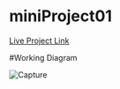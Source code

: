 # miniProject01

[Live Project Link](https://arshil121.github.io/miniProject01/)

#Working Diagram

![Capture](https://github.com/arshil121/miniProject01/assets/74753973/b7794ff5-55dd-46e6-9b9a-fa8ee026d044)


